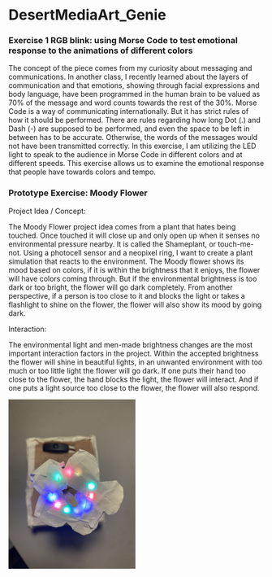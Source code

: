 # DesertMediaArt_Genie

### Exercise 1 RGB blink: using Morse Code to test emotional response to the animations of different colors
The concept of the piece comes from my curiosity about messaging and communications. In another class, I recently learned about the layers of communication and that emotions, showing through facial expressions and body language, have been programmed in the human brain to be valued as 70% of the message and word counts towards the rest of the 30%. Morse Code is a way of communicating internationally. But it has strict rules of how it should be performed. There are rules regarding how long Dot (.) and Dash (-) are supposed to be performed, and even the space to be left in between has to be accurate. Otherwise, the words of the messages would not have been transmitted correctly. In this exercise, I am utilizing the LED light to speak to the audience in Morse Code in different colors and at different speeds. This exercise allows us to examine the emotional response that people have towards colors and tempo. 

### Prototype Exercise: Moody Flower
Project Idea / Concept:

The Moody Flower project idea comes from a plant that hates being touched. Once touched it will close up and only open up when it senses no environmental pressure nearby. It is called the Shameplant, or touch-me-not. Using a photocell sensor and a neopixel ring, I want to create a plant simulation that reacts to the environment. The Moody flower shows its mood based on colors, if it is within the brightness that it enjoys, the flower will have colors coming through. But if the environmental brightness is too dark or too bright, the flower will go dark completely. From another perspective, if a person is too close to it and blocks the light or takes a flashlight to shine on the flower, the flower will also show its mood by going dark. 

Interaction:

The environmental light and men-made brightness changes are the most important interaction factors in the project. Within the accepted brightness the flower will shine in beautiful lights, in an unwanted environment with too much or too little light the flower will go dark. If one puts their hand too close to the flower, the hand blocks the light, the flower will interact. And if one puts a light source too close to the flower, the flower will also respond.

<img src="Media/Prototype2.jpg" width="250"/>


